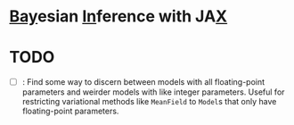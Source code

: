 # <ins>Bay</ins>esian <ins>In</ins>ference with JA<ins>X</ins>

# TODO
- [  ] : Find some way to discern between models with all floating-point parameters and weirder models with like integer parameters. Useful for restricting variational methods like `MeanField` to `Model`s that only have floating-point parameters.

